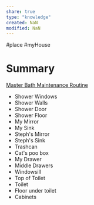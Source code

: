 ```yaml
---
share: true
type: "knowledge"
created: NaN 
modified: NaN
---
```

#place #myHouse 
# Summary
[Master Bath Maintenance Routine](../../02-%20Protection%20%F0%9F%9B%A1/01%20-%20Maintenance%20%F0%9F%A7%B9/Master%20Bath%20Maintenance%20Routine.md)
- Shower Windows
- Shower Walls
- Shower Door
- Shower Floor
- My Mirror
- My Sink
- Steph's Mirror
- Steph's Sink
- Trashcan
- Cat's poo box
- My Drawer
- Middle Drawers
- Windowsill
- Top of Toilet
- Toilet
- Floor under toilet
- Cabinets